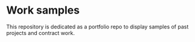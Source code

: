 # Work samples


This repository is dedicated as a portfolio repo to display samples of past projects and contract work. 
